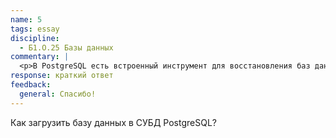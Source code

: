 ```yaml
---
name: 5
tags: essay
discipline:
  - Б1.О.25 Базы данных
commentary: |
  <p>В PostgreSQL есть встроенный инструмент для восстановления баз данных - утилита pg_restore.</p>
response: краткий ответ
feedback:
  general: Cпасибо!
---
```


Как загрузить базу данных в СУБД PostgreSQL?